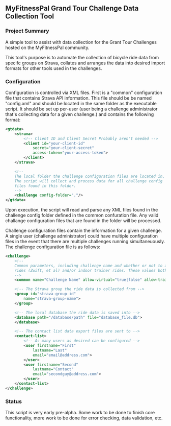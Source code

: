 ## MyFitnessPal Grand Tour Challenge Data Collection Tool

### Project Summary
A simple tool to assist with data collection for the Grant Tour Challenges hosted on the
MyFitnessPal community. 

This tool's purpose is to automate the collection of bicycle ride data from specifc groups on
Strava, collates and arranges the data into desired import formats for other tools used in the
challenges.

### Configuration
Configuration is controlled via XML files. First is a "common" configuration file that contains
Strava API information. This file should be be named "config.xml" and should be located in the
same folder as the executable script. It should be set up per-user (user being a challenge
administrator that's collecting data for a given challenge.) and contains the following format:

```xml
<gtdata>
    <strava>
        <!-- Client ID and Client Secret Probably aren't needed -->
        <client id="your-client-id"
            secret="your-client-secret"
            access-token="your-access-token">
        </client>
    </strava>

    <!--
    The local folder the challenge configuration files are located in.
    The script will collect and process data for all challenge config
    files found in this folder.
    -->
    <challenge config-folder="."/>
</gtdata>
```
Upon execution, the script will read and parse any XML files found in the challenge config folder
defined in the common confuration file. Any valid challange configuration files that are found in
the folder will be processed.

Challenge configuration files contain the information for a given challenge. A single user
(challenge administrator) could have multiple configuration files in the event that there are
multiple challenges running simultaneuously. The challenge configuration file is as follows:

```xml
<challenge>
    <!-- 
    Common parameters, including challenge name and whether or not to allow virtual
    rides (Zwift, et al) and/or indoor trainer rides. These values both default to true
    -->
    <common name="Challenge Name" allow-virtual="true|false" allow-trainer="true|false">

    <!-- The Strava group the ride data is collected from -->
    <group id="strava-group-id"
        name="strava-group-name">
    </group>

    <!-- The local database the ride data is saved into -->
    <database path="/database/path" file="database_file.db">
    </database>

    <!-- The contact list data export files are sent to -->
    <contact-list>
        <!-- As many users as desired can be configured -->
        <user firstname="First"
            lastname="Last"
            email="email@address.com">
        </user>
        <user firstname="Second"
            lastname="Contact"
            email="secondguy@address.com">
        </user>
    </contact-list>
</challenge>
```
### Status
This script is very early pre-alpha. Some work to be done to finish core functionality, more work to
be done for error checking, data validation, etc.

